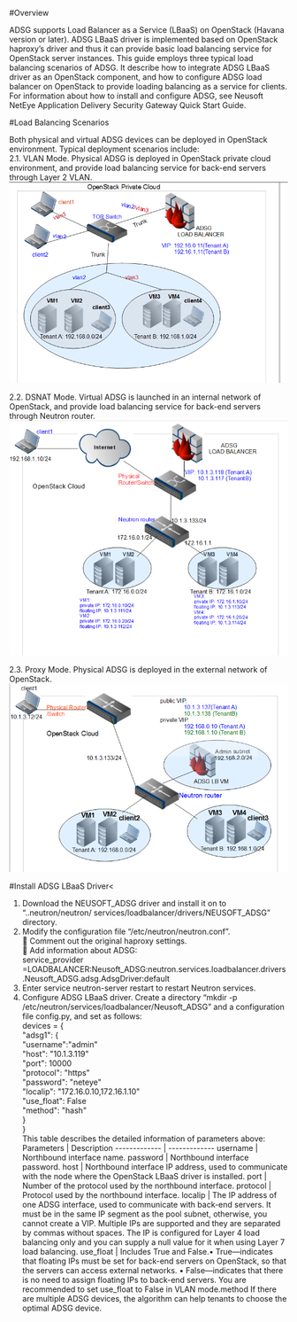 #Overview


ADSG supports Load Balancer as a Service (LBaaS) on OpenStack (Havana version or later).
ADSG LBaaS driver is implemented based on OpenStack haproxy’s driver and thus it can
provide basic load balancing service for OpenStack server instances.
This guide employs three typical load balancing scenarios of ADSG. It describe how to integrate
ADSG LBaaS driver as an OpenStack component, and how to configure ADSG load balancer on
OpenStack to provide loading balancing as a service for clients.
For information about how to install and configure ADSG, see Neusoft NetEye Application
Delivery Security Gateway Quick Start Guide.

#Load Balancing Scenarios 

Both physical and virtual ADSG devices can be deployed in OpenStack environment. Typical
deployment scenarios include:<br>
2.1. VLAN Mode. Physical ADSG is deployed in OpenStack private cloud environment,
and provide load balancing service for back-end servers through Layer 2 VLAN.<br>
![github](https://github.com/liuxinneu/images/blob/master/vlan.PNG)  


2.2. DSNAT Mode. Virtual ADSG is launched in an internal network of OpenStack, and
provide load balancing service for back-end servers through Neutron router.<br>
![github](https://github.com/liuxinneu/images/blob/master/DSNAT.PNG)

2.3. Proxy Mode. Physical ADSG is deployed in the external network of OpenStack.<br>
![github](https://github.com/liuxinneu/images/blob/master/agent.PNG)
<br>

#Install ADSG LBaaS Driver<

1. Download the NEUSOFT_ADSG driver and install it on to “..neutron/neutron/
services/loadbalancer/drivers/NEUSOFT_ADSG” directory.<br>
2. Modify the configuration file “/etc/neutron/neutron.conf”.<br>
 Comment out the original haproxy settings.<br>
 Add information about ADSG:<br>
service_provider =LOADBALANCER:Neusoft_ADSG:neutron.services.loadbalancer.drivers.Neusoft_ADSG.adsg.AdsgDriver:default<br>
3. Enter service neutron-server restart to restart Neutron services.<br>
4. Configure ADSG LBaaS driver. Create a directory “mkdir -p /etc/neutron/services/loadbalancer/Neusoft_ADSG” and a configuration file config.py, and set as follows:<br>
devices = { <br>
"adsg1": { <br>
"username":"admin" <br>
"host": "10.1.3.119" <br>
"port": 10000 <br>
"protocol": "https" <br>
"password": "neteye" <br>
"localip": "172.16.0.10,172.16.1.10"<br>
"use_float": False <br>
"method": "hash" <br>
         } <br>
          } <br>
This table describes the detailed information of parameters above:<br>
Parameters | Description
  ------------- | -------------
 username | Northbound interface name.
password | Northbound interface password.
host | Northbound interface IP address, used to communicate with the node where the OpenStack LBaaS driver is installed.
port | Number of the protocol used by the northbound interface.
protocol | Protocol used by the northbound interface.
localip | The IP address of one ADSG interface, used to communicate with back-end servers. It must be in the same IP segment as the pool subnet, otherwise, you cannot create a VIP. Multiple IPs are supported and they are separated by commas without spaces. The IP is configured for Layer 4 load balancing only and you can supply a null value for it when using Layer 7 load balancing.
use_float | Includes True and False.• True—indicates that floating IPs must be set for back-end servers on OpenStack, so that the servers can access external networks. • False—indicates that there is no need to assign floating IPs to back-end
servers. You are recommended to set use_float to False in VLAN mode.method If there are multiple ADSG devices, the algorithm can help tenants to choose the
optimal ADSG device.
